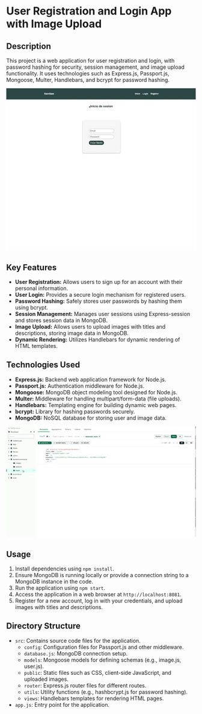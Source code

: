# User Registration and Login App with Image Upload

## Description

This project is a web application for user registration and login, with password hashing for security, session management, and image upload functionality. It uses technologies such as Express.js, Passport.js, Mongoose, Multer, Handlebars, and bcrypt for password hashing.

![UI-UX View](./src/public/img/viewUIUX.webp)

## Key Features

- **User Registration:** Allows users to sign up for an account with their personal information.
- **User Login:** Provides a secure login mechanism for registered users.
- **Password Hashing:** Safely stores user passwords by hashing them using bcrypt.
- **Session Management:** Manages user sessions using Express-session and stores session data in MongoDB.
- **Image Upload:** Allows users to upload images with titles and descriptions, storing image data in MongoDB.
- **Dynamic Rendering:** Utilizes Handlebars for dynamic rendering of HTML templates.

## Technologies Used

- **Express.js:** Backend web application framework for Node.js.
- **Passport.js:** Authentication middleware for Node.js.
- **Mongoose:** MongoDB object modeling tool designed for Node.js.
- **Multer:** Middleware for handling multipart/form-data (file uploads).
- **Handlebars:** Templating engine for building dynamic web pages.
- **bcrypt:** Library for hashing passwords securely.
- **MongoDB:** NoSQL database for storing user and image data.

![MongoDB](./src/public/img/mongoDB.webp)

## Usage

1. Install dependencies using `npm install`.
2. Ensure MongoDB is running locally or provide a connection string to a MongoDB instance in the code.
3. Run the application using `npm start`.
4. Access the application in a web browser at `http://localhost:8081`.
5. Register for a new account, log in with your credentials, and upload images with titles and descriptions.

## Directory Structure

- `src`: Contains source code files for the application.
  - `config`: Configuration files for Passport.js and other middleware.
  - `database.js`: MongoDB connection setup.
  - `models`: Mongoose models for defining schemas (e.g., image.js, user.js).
  - `public`: Static files such as CSS, client-side JavaScript, and uploaded images.
  - `router`: Express.js router files for different routes.
  - `utils`: Utility functions (e.g., hashbcrypt.js for password hashing).
  - `views`: Handlebars templates for rendering HTML pages.
- `app.js`: Entry point for the application.
